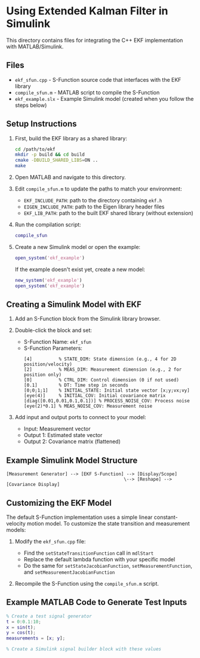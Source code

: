# Using Extended Kalman Filter in Simulink

This directory contains files for integrating the C++ EKF implementation with MATLAB/Simulink.

## Files

- `ekf_sfun.cpp` - S-Function source code that interfaces with the EKF library
- `compile_sfun.m` - MATLAB script to compile the S-Function
- `ekf_example.slx` - Example Simulink model (created when you follow the steps below)

## Setup Instructions

1. First, build the EKF library as a shared library:
   ```bash
   cd /path/to/ekf
   mkdir -p build && cd build
   cmake -DBUILD_SHARED_LIBS=ON ..
   make
   ```

2. Open MATLAB and navigate to this directory.

3. Edit `compile_sfun.m` to update the paths to match your environment:
   - `EKF_INCLUDE_PATH`: path to the directory containing `ekf.h`
   - `EIGEN_INCLUDE_PATH`: path to the Eigen library header files
   - `EKF_LIB_PATH`: path to the built EKF shared library (without extension)

4. Run the compilation script:
   ```matlab
   compile_sfun
   ```

5. Create a new Simulink model or open the example:
   ```matlab
   open_system('ekf_example')
   ```
   If the example doesn't exist yet, create a new model:
   ```matlab
   new_system('ekf_example')
   open_system('ekf_example')
   ```

## Creating a Simulink Model with EKF

1. Add an S-Function block from the Simulink library browser.

2. Double-click the block and set:
   - S-Function Name: `ekf_sfun`
   - S-Function Parameters:
     ```
     [4]          % STATE_DIM: State dimension (e.g., 4 for 2D position/velocity)
     [2]          % MEAS_DIM: Measurement dimension (e.g., 2 for position only)
     [0]          % CTRL_DIM: Control dimension (0 if not used)
     [0.1]        % DT: Time step in seconds
     [0;0;1;1]    % INITIAL_STATE: Initial state vector [x;y;vx;vy]
     [eye(4)]     % INITIAL_COV: Initial covariance matrix
     [diag([0.01,0.01,0.1,0.1])] % PROCESS_NOISE_COV: Process noise 
     [eye(2)*0.1] % MEAS_NOISE_COV: Measurement noise
     ```

3. Add input and output ports to connect to your model:
   - Input: Measurement vector
   - Output 1: Estimated state vector
   - Output 2: Covariance matrix (flattened)

## Example Simulink Model Structure

```
[Measurement Generator] --> [EKF S-Function] --> [Display/Scope]
                                            \--> [Reshape] --> [Covariance Display]
```

## Customizing the EKF Model

The default S-Function implementation uses a simple linear constant-velocity motion model.
To customize the state transition and measurement models:

1. Modify the `ekf_sfun.cpp` file:
   - Find the `setStateTransitionFunction` call in `mdlStart`
   - Replace the default lambda function with your specific model
   - Do the same for `setStateJacobianFunction`, `setMeasurementFunction`, and `setMeasurementJacobianFunction`

2. Recompile the S-Function using the `compile_sfun.m` script.

## Example MATLAB Code to Generate Test Inputs

```matlab
% Create a test signal generator
t = 0:0.1:10;
x = sin(t);
y = cos(t);
measurements = [x; y];

% Create a Simulink signal builder block with these values
```
